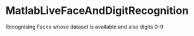 # MatlabLiveFaceAndDigitRecognition
Recognising Faces whose dataset is available and also digits 0-9 
